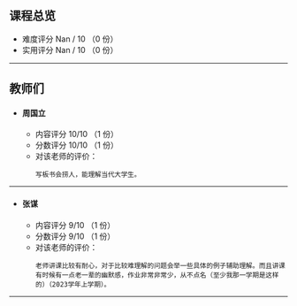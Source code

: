 ## 课程总览  
- 难度评分 Nan / 10 （0 份）  
- 实用评分 Nan / 10 （0 份）  

---

## 教师们  
- #### 周国立  
  - 内容评分 10/10 （1 份）  
  - 分数评分 10/10 （1 份）  
  - 对该老师的评价：  
    ```
    写板书会捞人，能理解当代大学生。
    ```  

---  

- #### 张谋  
  - 内容评分 9/10 （1 份）  
  - 分数评分 9/10 （1 份）  
  - 对该老师的评价：  
    ```
    老师讲课比较有耐心，对于比较难理解的问题会举一些具体的例子辅助理解。而且讲课有时候有一点老一辈的幽默感，作业非常非常少，从不点名（至少我那一学期是这样的）（2023学年上学期）。
    ```  

---  
